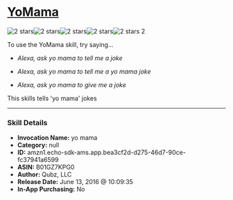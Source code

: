 # [YoMama](http://alexa.amazon.com/#skills/amzn1.echo-sdk-ams.app.bea3cf2d-d275-46d7-90ce-fc37941a6599)
![2 stars](../../images/ic_star_black_18dp_1x.png)![2 stars](../../images/ic_star_black_18dp_1x.png)![2 stars](../../images/ic_star_border_black_18dp_1x.png)![2 stars](../../images/ic_star_border_black_18dp_1x.png)![2 stars](../../images/ic_star_border_black_18dp_1x.png) 2

To use the YoMama skill, try saying...

* *Alexa, ask yo mama to tell me a joke*

* *Alexa, ask yo mama to tell me a yo mama joke*

* *Alexa, ask yo mama to give me a joke*

This skills tells 'yo mama' jokes

***

### Skill Details

* **Invocation Name:** yo mama
* **Category:** null
* **ID:** amzn1.echo-sdk-ams.app.bea3cf2d-d275-46d7-90ce-fc37941a6599
* **ASIN:** B01GZ7KPG0
* **Author:** Qubz, LLC
* **Release Date:** June 13, 2016 @ 10:09:35
* **In-App Purchasing:** No
